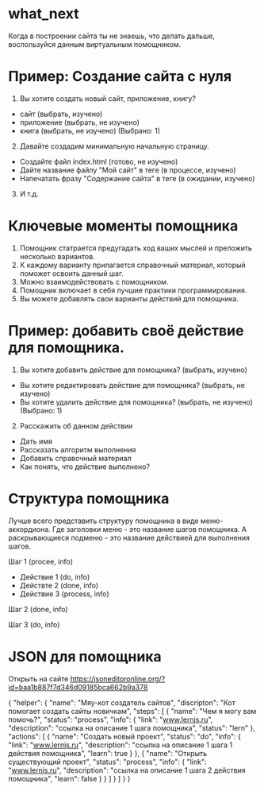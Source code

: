 # what_next
Когда в построении сайта ты не знаешь, что делать дальше, воспользуйся данным виртуальным помощником.


# Пример: Создание сайта с нуля
1. Вы хотите создать новый сайт, приложение, книгу?
- сайт (выбрать, изучено)
- приложение  (выбрать, не изучено)
- книга (выбрать, не изучено)
(Выбрано: 1)
2. Давайте создадим минимальную начальную страницу.
- Создайте файл index.html (готово, не изучено)
- Дайте название файлу "Мой сайт" в теге <title></title> (в процессе, изучено)
- Напечатать фразу "Содержание сайта" в теге <body></body> (в ожидании, изучено)

3. И т.д.

# Ключевые моменты помощника
1. Помощник статрается предугадать ход ваших мыслей и преложить несколько вариантов.
2. К каждому варианту прилагается справочный материал, который поможет освоить данный шаг.
3. Можно взаимодействовать с помощником.
4. Помощник включает в себя лучшие практики программирования.
5. Вы можете добавлять свои варианты действий для помощника.

# Пример: добавить своё действие для помощника.
1. Вы хотите добавить действие для помощника? (выбрать, изучено)
- Вы хотите редактировать действие для помощника? (выбрать, не изучено)
- Вы хотите удалить действие для помощника? (выбрать, не изучено)
(Выбрано: 1)

2. Расскажить об данном действии
- Дать имя
- Рассказать алгоритм выполнения
- Добавить справочный материал
- Как понять, что действие выполнено?

# Структура помощника
Лучше всего представить структуру помощника в виде меню-аккордиона.
Где заголовки меню - это название шагов помощника.
А раскрывающиеся подменю - это название действией для выполнения шагов.

Шаг 1 (procee, info)
- Действие 1 (do, info)
- Действте 2 (done, info)
- Действие 3 (process, info)

Шаг 2 (done, info)

Шаг 3 (do, info)

# JSON для помощника
Открыть на сайте https://jsoneditoronline.org/?id=baa1b887f7d346d09185bca662b9a378  

{
  "helper": {
    "name": "Мяу-кот создатель сайтов",
    "discripton": "Кот помогает создать сайты новичкам",
    "steps": [
      {
        "name": "Чем я могу вам помочь?",
        "status": "process",
        "info": {
          "link": "www.lernjs.ru",
          "description": "ссылка на описание 1 шага помощника",
          "status": "lern"
        },
        "actions": [
          {
            "name": "Создать новый проект",
            "status": "do",
            "info": {
              "link": "www.lernjs.ru",
              "description": "ссылка на описание 1 шага 1 действия помощника",
              "learn": true
            }
          },
          {
            "name": "Открыть существующий проект",
            "status": "process",
            "info": {
              "link": "www.lernjs.ru",
              "description": "ссылка на описание 1 шага 2 действия помощника",
              "learn": false
            }
          }
        ]
      }
    ]
  }
}
